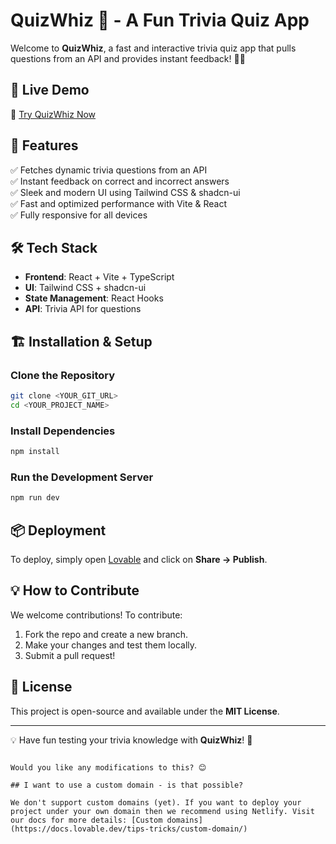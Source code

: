 # QuizWhiz 🎉 - A Fun Trivia Quiz App  

Welcome to **QuizWhiz**, a fast and interactive trivia quiz app that pulls questions from an API and provides instant feedback! 🧠✨  

## 🚀 Live Demo  
🔗 [Try QuizWhiz Now](https://lovable.dev/projects/c56d4be7-991f-4d3c-85c6-866188aba73f)  

## 📌 Features  
✅ Fetches dynamic trivia questions from an API  
✅ Instant feedback on correct and incorrect answers  
✅ Sleek and modern UI using Tailwind CSS & shadcn-ui  
✅ Fast and optimized performance with Vite & React  
✅ Fully responsive for all devices  

## 🛠️ Tech Stack  
- **Frontend**: React + Vite + TypeScript  
- **UI**: Tailwind CSS + shadcn-ui  
- **State Management**: React Hooks  
- **API**: Trivia API for questions  

## 🏗️ Installation & Setup  

### Clone the Repository  
```sh
git clone <YOUR_GIT_URL>
cd <YOUR_PROJECT_NAME>
```

### Install Dependencies  
```sh
npm install
```

### Run the Development Server  
```sh
npm run dev
```

## 📦 Deployment  
To deploy, simply open [Lovable](https://lovable.dev/projects/c56d4be7-991f-4d3c-85c6-866188aba73f) and click on **Share → Publish**.  

## 💡 How to Contribute  
We welcome contributions! To contribute:  
1. Fork the repo and create a new branch.  
2. Make your changes and test them locally.  
3. Submit a pull request!  

## 📜 License  
This project is open-source and available under the **MIT License**.  

---

💡 Have fun testing your trivia knowledge with **QuizWhiz**! 🎯  
```  

Would you like any modifications to this? 😊

## I want to use a custom domain - is that possible?

We don't support custom domains (yet). If you want to deploy your project under your own domain then we recommend using Netlify. Visit our docs for more details: [Custom domains](https://docs.lovable.dev/tips-tricks/custom-domain/)
